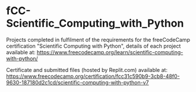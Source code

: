 # fCC-Scientific_Computing_with_Python

Projects completed in fulfilment of the requirements for the freeCodeCamp certification "Scientific Computing with Python", details of each project available at: https://www.freecodecamp.org/learn/scientific-computing-with-python/ 

Certificate and submitted files (hosted by Replit.com) available at: 
https://www.freecodecamp.org/certification/fcc31c590b9-3cb8-48f0-9630-187180d2c1cd/scientific-computing-with-python-v7
